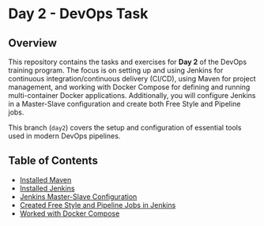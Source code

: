 # Day 2 - DevOps Task

## Overview
This repository contains the tasks and exercises for **Day 2** of the DevOps training program. The focus is on setting up and using Jenkins for continuous integration/continuous delivery (CI/CD), using Maven for project management, and working with Docker Compose for defining and running multi-container Docker applications. Additionally, you will configure Jenkins in a Master-Slave configuration and create both Free Style and Pipeline jobs.

This branch (`day2`) covers the setup and configuration of essential tools used in modern DevOps pipelines.

## Table of Contents
- [Installed Maven](#installed-maven)
- [Installed Jenkins](#installed-jenkins)
- [Jenkins Master-Slave Configuration](#jenkins-master-slave-configuration)
- [Created Free Style and Pipeline Jobs in Jenkins](#created-free-style-and-pipeline-jobs-in-jenkins)
- [Worked with Docker Compose](#worked-with-docker-compose)
